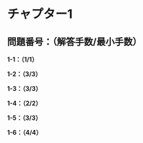 # チャプター1

## 問題番号：（解答手数/最小手数）

**1-1：（1/1）**

**1-2：（3/3）**

**1-3：（3/3）**

**1-4：（2/2）**

**1-5：（3/3）**

**1-6：（4/4）**
